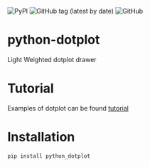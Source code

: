  ![PyPI](https://img.shields.io/pypi/v/python_dotplot?style=flat-square) ![GitHub tag (latest by date)](https://img.shields.io/github/v/tag/jefferyUstc/python-dotplot?style=flat-square) ![GitHub](https://img.shields.io/github/license/jefferyUstc/python-dotplot)
# python-dotplot

Light Weighted dotplot drawer

# Tutorial

Examples of dotplot can be found [tutorial](https://nbviewer.jupyter.org/github/jefferyUstc/python-dotplot/blob/main/tutorial/tutorials.ipynb)

# Installation
```shell script
pip install python_dotplot
```
